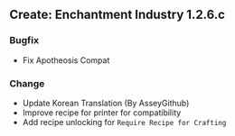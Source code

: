 ## Create: Enchantment Industry 1.2.6.c

### Bugfix
- Fix Apotheosis Compat

### Change
- Update Korean Translation (By AsseyGithub)
- Improve recipe for printer for compatibility
- Add recipe unlocking for `Require Recipe for Crafting`
